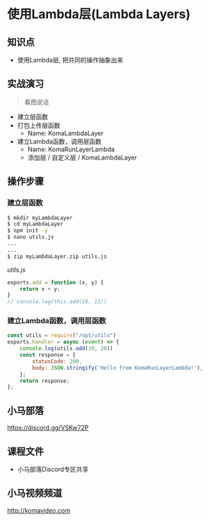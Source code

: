 使用Lambda层(Lambda Layers)
==========================

## 知识点

* 使用Lambda层, 把共同的操作抽象出来

## 实战演习

>看图说话

+ 建立层函数
+ 打包上传层函数
  - Name: KomaLambdaLayer
+ 建立Lambda函数，调用层函数
  - Name: KomaRunLayerLambda
  - 添加层 / 自定义层 / KomaLambdaLayer

## 操作步骤

### 建立层函数

```bash
$ mkdir myLambdaLayer
$ cd myLambdaLayer
$ npm init -y
$ nano utils.js
...
...
$ zip myLambdaLayer.zip utils.js
```

*utils.js*

```javascript
exports.add = function (x, y) {
    return x + y;
}
// console.log(this.add(10, 13))
```

### 建立Lambda函数，调用层函数

```javascript
const utils = require("/opt/utils")
exports.handler = async (event) => {
    console.log(utils.add(10, 20))
    const response = {
        statusCode: 200,
        body: JSON.stringify('Hello from KomaRunLayerLambda!'),
    };
    return response;
};
```

## 小马部落

https://discord.gg/VSKw72P

## 课程文件

+ 小马部落Discord专区共享

## 小马视频频道

http://komavideo.com
